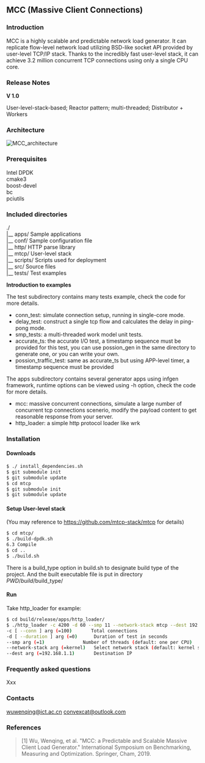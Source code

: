 ## MCC (Massive Client Connections)

### Introduction

MCC is a highly scalable and predictable network load generator. It can replicate flow-level network load utilizing BSD-like socket API provided by user-level TCP/IP stack. Thanks to the incredibly fast user-level stack, it can achieve 3.2 million concurrent TCP connections using only a single CPU core. 

### Release Notes

**V 1.0**

User-level-stack-based; Reactor pattern; multi-threaded; Distributor + Workers

### Architecture
 
 ![MCC_architecture](iamges/mcc_architecture.png)

### Prerequisites
Intel DPDK      
cmake3      
boost-devel      
bc      
pciutils      

### Included directories

./    
 |__ apps/ 		Sample applications      
 |__ conf/ 		Sample configuration file       
 |__ http/ 		HTTP parse library       
 |__ mtcp/ 		User-level stack      
 |__ scripts/ 	Scripts used for deployment      
 |__ src/ 		Source files    
 |__ tests/ 		Test examples     

**Introduction to examples**

The test subdirectory contains many tests example, check the code for more details.

+ conn_test: simulate connection setup, running in single-core mode.
+ delay_test: construct a single tcp flow and calculates the delay in ping-pong mode.
+ smp_tests: a multi-threaded work model unit tests.
+ accurate_ts: the accurate I/O test, a timestamp sequence must be provided for this test, you can use possion_gen in the same directory to generate one, or you can write your own.
+ possion_traffic_test: same as accurate_ts but using APP-level timer, a timestamp sequence must be provided

The apps subdirectory contains several generator apps using infgen framework, runtime options can be viewed using -h option, check the code for more details.

+ mcc: massive concurrent connections, simulate a large number of concurrent tcp connections scenerio, modify the payload content to get reasonable response from your server.
+ http_loader: a simple http protocol loader like wrk

### Installation

#### Downloads

```bash
$ ./ install_dependencies.sh
$ git submodule init
$ git submodule update
$ cd mtcp
$ git submodule init
$ git submodule update
```
#### Setup User-level stack 

(You may reference to https://github.com/mtcp-stack/mtcp for details)

```bash
$ cd mtcp/
$ ./build-dpdk.sh
6.3 Compile
$ cd ..
$ ./build.sh
```
There is a build_type option in build.sh to designate build type of the project. And the built executable file is put in directory $PWD/build/$build_type/

#### Run

Take http_loader for example:
```bash
$ cd build/release/apps/http_loader/
$ ./http_loader -c 4200 -d 60 --smp 11 --network-stack mtcp --dest 192.168.3.6
-c [ --conn ] arg (=100)       Total connections
-d [ --duration ] arg (=0)      Duration of test in seconds
--smp arg (=1)        		Number of threads (default: one per CPU)
--network-stack arg (=kernel) 	Select network stack (default: kernel stack)
--dest arg (=192.168.1.1)     	Destination IP
```

### Frequently asked questions
Xxx

### Contacts

wuwenqing@ict.ac.cn   convexcat@outlook.com

### References
> [1] Wu, Wenqing, et al. "MCC: a Predictable and Scalable Massive Client Load Generator."  International Symposium on Benchmarking, Measuring and Optimization. Springer, Cham, 2019.
